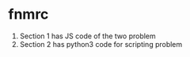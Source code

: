 # fnmrc
1. Section 1 has JS code of the two problem
2. Section 2 has python3 code for scripting problem
